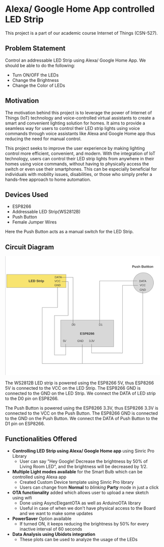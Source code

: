# Alexa/ Google Home App controlled LED Strip
This project is a part of our academic course Internet of Things (CSN-527).

## Problem Statement
Control an addressable LED Strip using Alexa/ Google Home App. We should be able to do the following:
- Turn ON/OFF the LEDs
- Change the Brightness
- Change the Color of LEDs

## Motivation

The motivation behind this project is to leverage the power of Internet of Things (IoT) technology and voice-controlled virtual assistants to create a smart and convenient lighting solution for homes. It aims to provide a seamless way for users to control their LED strip lights using voice commands through voice assistants like Alexa and Google Home app thus reducing the need for manual control. 

This project seeks to improve the user experience by making lighting control more efficient, convenient, and modern. With the integration of IoT technology, users can control their LED strip lights from anywhere in their homes using voice commands, without having to physically access the switch or even use their smartphones. This can be especially beneficial for individuals with mobility issues, disabilities, or those who simply prefer a hands-free approach to home automation.


## Devices Used
- ESP8266
- Addressable LED Strip(WS2812B)
- Push Button
- Female Jumper Wires

Here the Push Button acts as a manual switch for the LED Strip.

## Circuit Diagram
![Circuit diagram](/Circuit.png)

The WS2812B LED strip is powered using the ESP8266 5V, thus ESP8266 5V is connected to the VCC on the LED Strip. The ESP8266 GND is connected to the GND on the LED Strip. We connect the DATA of LED strip to the D0 pin on ESP8266.

The Push Button is powered using the ESP8266 3.3V, thus ESP8266 3.3V is connected to the VCC on the Push Button. The ESP8266 GND is connected to the GND on the Push Button. We connect the DATA of Push Button to the D1 pin on ESP8266.

## Functionalities Offered
- **Controlling LED Strip using Alexa/ Google Home app** using Sinric Pro Library
  - User can say "Hey Google! Decrease the brightness by 50% of Living Room LED", and the brightness will be decreased by 1/2.
- **Multiple Light modes available** for the Smart Bulb which can be controlled using Alexa app
  - Created Custom Device template using Sinric Pro library
  - Users can change from **Normal** to *blinking* **Party** mode in just a click
- **OTA functionality** added which allows user to upload a new sketch using wifi
  - Done using AsyncElegantOTA as well as ArduinoOTA library
  - Useful in case of when we don't have physical access to the Board and we want to make some updates
- **PowerSaver** Option available
  - If turned ON, it keeps reducing the brightness by 50% for every inactive interval of 60 seconds
- **Data Analysis using Ubidots integration**
  - These plots can be used to analyze the usage of the LEDs
